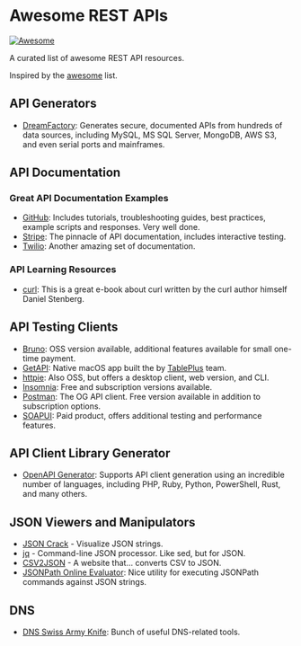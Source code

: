 # Awesome REST APIs

[![Awesome](https://awesome.re/badge-flat2.svg)](https://awesome.re)

A curated list of awesome REST API resources.

Inspired by the [awesome](https://github.com/sindresorhus/awesome) list.

## API Generators

* [DreamFactory](https://www.dreamfactory.com): Generates secure, documented APIs from hundreds of data sources, including MySQL, MS SQL Server, MongoDB, AWS S3, and even serial ports and mainframes.

## API Documentation

### Great API Documentation Examples

* [GitHub](https://docs.github.com/en/rest): Includes tutorials, troubleshooting guides, best practices, example scripts and responses. Very well done. 
* [Stripe](https://docs.stripe.com/): The pinnacle of API documentation, includes interactive testing.
* [Twilio](https://www.twilio.com/docs): Another amazing set of documentation.

### API Learning Resources

* [curl](https://everything.curl.dev/): This is a great e-book about curl written by the curl author himself Daniel Stenberg.

## API Testing Clients

* [Bruno](https://www.usebruno.com/): OSS version available, additional features available for small one-time payment.
* [GetAPI](https://getapi.com/): Native macOS app built the by [TablePlus](https://tableplus.com/) team.
* [httpie](https://httpie.io/): Also OSS, but offers a desktop client, web version, and CLI.
* [Insomnia](https://insomnia.rest/): Free and subscription versions available.
* [Postman](https://www.postman.com/): The OG API client. Free version available in addition to subscription options.
* [SOAPUI](https://www.soapui.org/): Paid product, offers additional testing and performance features.


## API Client Library Generator

* [OpenAPI Generator](https://github.com/OpenAPITools/openapi-generator): Supports API client generation using an incredible number of languages, including PHP, Ruby, Python, PowerShell, Rust, and many others.

## JSON Viewers and Manipulators

* [JSON Crack](https://jsoncrack.com/) - Visualize JSON strings.
* [jq](https://jqlang.github.io/jq/) - Command-line JSON processor. Like sed, but for JSON.
* [CSV2JSON](https://csvjson.com/) - A website that... converts CSV to JSON.
* [JSONPath Online Evaluator](https://jsonpath.com/): Nice utility for executing JSONPath commands against JSON strings.

## DNS

* [DNS Swiss Army Knife](https://dnschecker.org/all-tools.php): Bunch of useful DNS-related tools.
